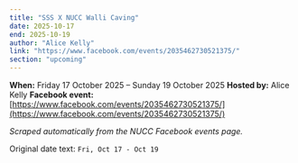 ```yaml
---
title: "SSS X NUCC Walli Caving"
date: 2025-10-17
end: 2025-10-19
author: "Alice Kelly"
link: "https://www.facebook.com/events/2035462730521375/"
section: "upcoming"
---
```


**When:** Friday 17 October 2025 – Sunday 19 October 2025
**Hosted by:** Alice Kelly
**Facebook event:** [https://www.facebook.com/events/2035462730521375/](https://www.facebook.com/events/2035462730521375/)

_Scraped automatically from the NUCC Facebook events page._

Original date text: `Fri, Oct 17 - Oct 19`
